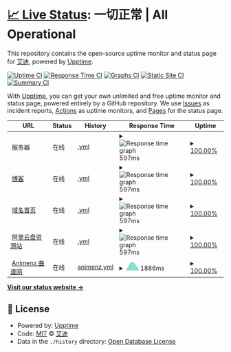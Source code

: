 # [📈 Live Status](https://status.ataw.top): <!--live status--> **一切正常 | All Operational**

This repository contains the open-source uptime monitor and status page for [艾迪](https://status.ataw.top), powered by [Upptime](https://github.com/upptime/upptime).

[![Uptime CI](https://github.com/AnotiaWang/uptime/workflows/Uptime%20CI/badge.svg)](https://github.com/AnotiaWang/uptime/actions?query=workflow%3A%22Uptime+CI%22)
[![Response Time CI](https://github.com/AnotiaWang/uptime/workflows/Response%20Time%20CI/badge.svg)](https://github.com/AnotiaWang/uptime/actions?query=workflow%3A%22Response+Time+CI%22)
[![Graphs CI](https://github.com/AnotiaWang/uptime/workflows/Graphs%20CI/badge.svg)](https://github.com/AnotiaWang/uptime/actions?query=workflow%3A%22Graphs+CI%22)
[![Static Site CI](https://github.com/AnotiaWang/uptime/workflows/Static%20Site%20CI/badge.svg)](https://github.com/AnotiaWang/uptime/actions?query=workflow%3A%22Static+Site+CI%22)
[![Summary CI](https://github.com/AnotiaWang/uptime/workflows/Summary%20CI/badge.svg)](https://github.com/AnotiaWang/uptime/actions?query=workflow%3A%22Summary+CI%22)

With [Upptime](https://upptime.js.org), you can get your own unlimited and free uptime monitor and status page, powered entirely by a GitHub repository. We use [Issues](https://github.com/AnotiaWang/uptime/issues) as incident reports, [Actions](https://github.com/AnotiaWang/uptime/actions) as uptime monitors, and [Pages](https://status.ataw.top) for the status page.

<!--start: status pages-->
<!-- This summary is generated by Upptime (https://github.com/upptime/upptime) -->
<!-- Do not edit this manually, your changes will be overwritten -->
<!-- prettier-ignore -->
| URL | Status | History | Response Time | Uptime |
| --- | ------ | ------- | ------------- | ------ |
| <img alt="" src="https://favicons.githubusercontent.com/null" height="13"> 服务器 | 在线 | [.yml](https://github.com/AnotiaWang/uptime/commits/HEAD/history/.yml) | <details><summary><img alt="Response time graph" src="./graphs//response-time-week.png" height="20"> 597ms</summary><br><a href="https://status.ataw.top/history/"><img alt="Response time 597" src="https://img.shields.io/endpoint?url=https%3A%2F%2Fraw.githubusercontent.com%2FAnotiaWang%2Fuptime%2FHEAD%2Fapi%2F%2Fresponse-time.json"></a><br><a href="https://status.ataw.top/history/"><img alt="24-hour response time 597" src="https://img.shields.io/endpoint?url=https%3A%2F%2Fraw.githubusercontent.com%2FAnotiaWang%2Fuptime%2FHEAD%2Fapi%2F%2Fresponse-time-day.json"></a><br><a href="https://status.ataw.top/history/"><img alt="7-day response time 597" src="https://img.shields.io/endpoint?url=https%3A%2F%2Fraw.githubusercontent.com%2FAnotiaWang%2Fuptime%2FHEAD%2Fapi%2F%2Fresponse-time-week.json"></a><br><a href="https://status.ataw.top/history/"><img alt="30-day response time 597" src="https://img.shields.io/endpoint?url=https%3A%2F%2Fraw.githubusercontent.com%2FAnotiaWang%2Fuptime%2FHEAD%2Fapi%2F%2Fresponse-time-month.json"></a><br><a href="https://status.ataw.top/history/"><img alt="1-year response time 597" src="https://img.shields.io/endpoint?url=https%3A%2F%2Fraw.githubusercontent.com%2FAnotiaWang%2Fuptime%2FHEAD%2Fapi%2F%2Fresponse-time-year.json"></a></details> | <details><summary><a href="https://status.ataw.top/history/">100.00%</a></summary><a href="https://status.ataw.top/history/"><img alt="All-time uptime 100.00%" src="https://img.shields.io/endpoint?url=https%3A%2F%2Fraw.githubusercontent.com%2FAnotiaWang%2Fuptime%2FHEAD%2Fapi%2F%2Fuptime.json"></a><br><a href="https://status.ataw.top/history/"><img alt="24-hour uptime 100.00%" src="https://img.shields.io/endpoint?url=https%3A%2F%2Fraw.githubusercontent.com%2FAnotiaWang%2Fuptime%2FHEAD%2Fapi%2F%2Fuptime-day.json"></a><br><a href="https://status.ataw.top/history/"><img alt="7-day uptime 100.00%" src="https://img.shields.io/endpoint?url=https%3A%2F%2Fraw.githubusercontent.com%2FAnotiaWang%2Fuptime%2FHEAD%2Fapi%2F%2Fuptime-week.json"></a><br><a href="https://status.ataw.top/history/"><img alt="30-day uptime 100.00%" src="https://img.shields.io/endpoint?url=https%3A%2F%2Fraw.githubusercontent.com%2FAnotiaWang%2Fuptime%2FHEAD%2Fapi%2F%2Fuptime-month.json"></a><br><a href="https://status.ataw.top/history/"><img alt="1-year uptime 100.00%" src="https://img.shields.io/endpoint?url=https%3A%2F%2Fraw.githubusercontent.com%2FAnotiaWang%2Fuptime%2FHEAD%2Fapi%2F%2Fuptime-year.json"></a></details>
| <img alt="" src="https://favicons.githubusercontent.com/blog.ataw.top" height="13"> [博客](https://blog.ataw.top) | 在线 | [.yml](https://github.com/AnotiaWang/uptime/commits/HEAD/history/.yml) | <details><summary><img alt="Response time graph" src="./graphs//response-time-week.png" height="20"> 597ms</summary><br><a href="https://status.ataw.top/history/"><img alt="Response time 597" src="https://img.shields.io/endpoint?url=https%3A%2F%2Fraw.githubusercontent.com%2FAnotiaWang%2Fuptime%2FHEAD%2Fapi%2F%2Fresponse-time.json"></a><br><a href="https://status.ataw.top/history/"><img alt="24-hour response time 597" src="https://img.shields.io/endpoint?url=https%3A%2F%2Fraw.githubusercontent.com%2FAnotiaWang%2Fuptime%2FHEAD%2Fapi%2F%2Fresponse-time-day.json"></a><br><a href="https://status.ataw.top/history/"><img alt="7-day response time 597" src="https://img.shields.io/endpoint?url=https%3A%2F%2Fraw.githubusercontent.com%2FAnotiaWang%2Fuptime%2FHEAD%2Fapi%2F%2Fresponse-time-week.json"></a><br><a href="https://status.ataw.top/history/"><img alt="30-day response time 597" src="https://img.shields.io/endpoint?url=https%3A%2F%2Fraw.githubusercontent.com%2FAnotiaWang%2Fuptime%2FHEAD%2Fapi%2F%2Fresponse-time-month.json"></a><br><a href="https://status.ataw.top/history/"><img alt="1-year response time 597" src="https://img.shields.io/endpoint?url=https%3A%2F%2Fraw.githubusercontent.com%2FAnotiaWang%2Fuptime%2FHEAD%2Fapi%2F%2Fresponse-time-year.json"></a></details> | <details><summary><a href="https://status.ataw.top/history/">100.00%</a></summary><a href="https://status.ataw.top/history/"><img alt="All-time uptime 100.00%" src="https://img.shields.io/endpoint?url=https%3A%2F%2Fraw.githubusercontent.com%2FAnotiaWang%2Fuptime%2FHEAD%2Fapi%2F%2Fuptime.json"></a><br><a href="https://status.ataw.top/history/"><img alt="24-hour uptime 100.00%" src="https://img.shields.io/endpoint?url=https%3A%2F%2Fraw.githubusercontent.com%2FAnotiaWang%2Fuptime%2FHEAD%2Fapi%2F%2Fuptime-day.json"></a><br><a href="https://status.ataw.top/history/"><img alt="7-day uptime 100.00%" src="https://img.shields.io/endpoint?url=https%3A%2F%2Fraw.githubusercontent.com%2FAnotiaWang%2Fuptime%2FHEAD%2Fapi%2F%2Fuptime-week.json"></a><br><a href="https://status.ataw.top/history/"><img alt="30-day uptime 100.00%" src="https://img.shields.io/endpoint?url=https%3A%2F%2Fraw.githubusercontent.com%2FAnotiaWang%2Fuptime%2FHEAD%2Fapi%2F%2Fuptime-month.json"></a><br><a href="https://status.ataw.top/history/"><img alt="1-year uptime 100.00%" src="https://img.shields.io/endpoint?url=https%3A%2F%2Fraw.githubusercontent.com%2FAnotiaWang%2Fuptime%2FHEAD%2Fapi%2F%2Fuptime-year.json"></a></details>
| <img alt="" src="https://favicons.githubusercontent.com/www.ataw.top" height="13"> [域名首页](https://www.ataw.top) | 在线 | [.yml](https://github.com/AnotiaWang/uptime/commits/HEAD/history/.yml) | <details><summary><img alt="Response time graph" src="./graphs//response-time-week.png" height="20"> 597ms</summary><br><a href="https://status.ataw.top/history/"><img alt="Response time 597" src="https://img.shields.io/endpoint?url=https%3A%2F%2Fraw.githubusercontent.com%2FAnotiaWang%2Fuptime%2FHEAD%2Fapi%2F%2Fresponse-time.json"></a><br><a href="https://status.ataw.top/history/"><img alt="24-hour response time 597" src="https://img.shields.io/endpoint?url=https%3A%2F%2Fraw.githubusercontent.com%2FAnotiaWang%2Fuptime%2FHEAD%2Fapi%2F%2Fresponse-time-day.json"></a><br><a href="https://status.ataw.top/history/"><img alt="7-day response time 597" src="https://img.shields.io/endpoint?url=https%3A%2F%2Fraw.githubusercontent.com%2FAnotiaWang%2Fuptime%2FHEAD%2Fapi%2F%2Fresponse-time-week.json"></a><br><a href="https://status.ataw.top/history/"><img alt="30-day response time 597" src="https://img.shields.io/endpoint?url=https%3A%2F%2Fraw.githubusercontent.com%2FAnotiaWang%2Fuptime%2FHEAD%2Fapi%2F%2Fresponse-time-month.json"></a><br><a href="https://status.ataw.top/history/"><img alt="1-year response time 597" src="https://img.shields.io/endpoint?url=https%3A%2F%2Fraw.githubusercontent.com%2FAnotiaWang%2Fuptime%2FHEAD%2Fapi%2F%2Fresponse-time-year.json"></a></details> | <details><summary><a href="https://status.ataw.top/history/">100.00%</a></summary><a href="https://status.ataw.top/history/"><img alt="All-time uptime 100.00%" src="https://img.shields.io/endpoint?url=https%3A%2F%2Fraw.githubusercontent.com%2FAnotiaWang%2Fuptime%2FHEAD%2Fapi%2F%2Fuptime.json"></a><br><a href="https://status.ataw.top/history/"><img alt="24-hour uptime 100.00%" src="https://img.shields.io/endpoint?url=https%3A%2F%2Fraw.githubusercontent.com%2FAnotiaWang%2Fuptime%2FHEAD%2Fapi%2F%2Fuptime-day.json"></a><br><a href="https://status.ataw.top/history/"><img alt="7-day uptime 100.00%" src="https://img.shields.io/endpoint?url=https%3A%2F%2Fraw.githubusercontent.com%2FAnotiaWang%2Fuptime%2FHEAD%2Fapi%2F%2Fuptime-week.json"></a><br><a href="https://status.ataw.top/history/"><img alt="30-day uptime 100.00%" src="https://img.shields.io/endpoint?url=https%3A%2F%2Fraw.githubusercontent.com%2FAnotiaWang%2Fuptime%2FHEAD%2Fapi%2F%2Fuptime-month.json"></a><br><a href="https://status.ataw.top/history/"><img alt="1-year uptime 100.00%" src="https://img.shields.io/endpoint?url=https%3A%2F%2Fraw.githubusercontent.com%2FAnotiaWang%2Fuptime%2FHEAD%2Fapi%2F%2Fuptime-year.json"></a></details>
| <img alt="" src="https://favicons.githubusercontent.com/ar.ataw.top" height="13"> [阿里云盘资源站](https://ar.ataw.top) | 在线 | [.yml](https://github.com/AnotiaWang/uptime/commits/HEAD/history/.yml) | <details><summary><img alt="Response time graph" src="./graphs//response-time-week.png" height="20"> 597ms</summary><br><a href="https://status.ataw.top/history/"><img alt="Response time 597" src="https://img.shields.io/endpoint?url=https%3A%2F%2Fraw.githubusercontent.com%2FAnotiaWang%2Fuptime%2FHEAD%2Fapi%2F%2Fresponse-time.json"></a><br><a href="https://status.ataw.top/history/"><img alt="24-hour response time 597" src="https://img.shields.io/endpoint?url=https%3A%2F%2Fraw.githubusercontent.com%2FAnotiaWang%2Fuptime%2FHEAD%2Fapi%2F%2Fresponse-time-day.json"></a><br><a href="https://status.ataw.top/history/"><img alt="7-day response time 597" src="https://img.shields.io/endpoint?url=https%3A%2F%2Fraw.githubusercontent.com%2FAnotiaWang%2Fuptime%2FHEAD%2Fapi%2F%2Fresponse-time-week.json"></a><br><a href="https://status.ataw.top/history/"><img alt="30-day response time 597" src="https://img.shields.io/endpoint?url=https%3A%2F%2Fraw.githubusercontent.com%2FAnotiaWang%2Fuptime%2FHEAD%2Fapi%2F%2Fresponse-time-month.json"></a><br><a href="https://status.ataw.top/history/"><img alt="1-year response time 597" src="https://img.shields.io/endpoint?url=https%3A%2F%2Fraw.githubusercontent.com%2FAnotiaWang%2Fuptime%2FHEAD%2Fapi%2F%2Fresponse-time-year.json"></a></details> | <details><summary><a href="https://status.ataw.top/history/">100.00%</a></summary><a href="https://status.ataw.top/history/"><img alt="All-time uptime 100.00%" src="https://img.shields.io/endpoint?url=https%3A%2F%2Fraw.githubusercontent.com%2FAnotiaWang%2Fuptime%2FHEAD%2Fapi%2F%2Fuptime.json"></a><br><a href="https://status.ataw.top/history/"><img alt="24-hour uptime 100.00%" src="https://img.shields.io/endpoint?url=https%3A%2F%2Fraw.githubusercontent.com%2FAnotiaWang%2Fuptime%2FHEAD%2Fapi%2F%2Fuptime-day.json"></a><br><a href="https://status.ataw.top/history/"><img alt="7-day uptime 100.00%" src="https://img.shields.io/endpoint?url=https%3A%2F%2Fraw.githubusercontent.com%2FAnotiaWang%2Fuptime%2FHEAD%2Fapi%2F%2Fuptime-week.json"></a><br><a href="https://status.ataw.top/history/"><img alt="30-day uptime 100.00%" src="https://img.shields.io/endpoint?url=https%3A%2F%2Fraw.githubusercontent.com%2FAnotiaWang%2Fuptime%2FHEAD%2Fapi%2F%2Fuptime-month.json"></a><br><a href="https://status.ataw.top/history/"><img alt="1-year uptime 100.00%" src="https://img.shields.io/endpoint?url=https%3A%2F%2Fraw.githubusercontent.com%2FAnotiaWang%2Fuptime%2FHEAD%2Fapi%2F%2Fuptime-year.json"></a></details>
| <img alt="" src="https://favicons.githubusercontent.com/animenz.ataw.top" height="13"> [Animenz 曲谱网](https://animenz.ataw.top) | 在线 | [animenz.yml](https://github.com/AnotiaWang/uptime/commits/HEAD/history/animenz.yml) | <details><summary><img alt="Response time graph" src="./graphs/animenz/response-time-week.png" height="20"> 1886ms</summary><br><a href="https://status.ataw.top/history/animenz"><img alt="Response time 1886" src="https://img.shields.io/endpoint?url=https%3A%2F%2Fraw.githubusercontent.com%2FAnotiaWang%2Fuptime%2FHEAD%2Fapi%2Fanimenz%2Fresponse-time.json"></a><br><a href="https://status.ataw.top/history/animenz"><img alt="24-hour response time 1886" src="https://img.shields.io/endpoint?url=https%3A%2F%2Fraw.githubusercontent.com%2FAnotiaWang%2Fuptime%2FHEAD%2Fapi%2Fanimenz%2Fresponse-time-day.json"></a><br><a href="https://status.ataw.top/history/animenz"><img alt="7-day response time 1886" src="https://img.shields.io/endpoint?url=https%3A%2F%2Fraw.githubusercontent.com%2FAnotiaWang%2Fuptime%2FHEAD%2Fapi%2Fanimenz%2Fresponse-time-week.json"></a><br><a href="https://status.ataw.top/history/animenz"><img alt="30-day response time 1886" src="https://img.shields.io/endpoint?url=https%3A%2F%2Fraw.githubusercontent.com%2FAnotiaWang%2Fuptime%2FHEAD%2Fapi%2Fanimenz%2Fresponse-time-month.json"></a><br><a href="https://status.ataw.top/history/animenz"><img alt="1-year response time 1886" src="https://img.shields.io/endpoint?url=https%3A%2F%2Fraw.githubusercontent.com%2FAnotiaWang%2Fuptime%2FHEAD%2Fapi%2Fanimenz%2Fresponse-time-year.json"></a></details> | <details><summary><a href="https://status.ataw.top/history/animenz">100.00%</a></summary><a href="https://status.ataw.top/history/animenz"><img alt="All-time uptime 100.00%" src="https://img.shields.io/endpoint?url=https%3A%2F%2Fraw.githubusercontent.com%2FAnotiaWang%2Fuptime%2FHEAD%2Fapi%2Fanimenz%2Fuptime.json"></a><br><a href="https://status.ataw.top/history/animenz"><img alt="24-hour uptime 100.00%" src="https://img.shields.io/endpoint?url=https%3A%2F%2Fraw.githubusercontent.com%2FAnotiaWang%2Fuptime%2FHEAD%2Fapi%2Fanimenz%2Fuptime-day.json"></a><br><a href="https://status.ataw.top/history/animenz"><img alt="7-day uptime 100.00%" src="https://img.shields.io/endpoint?url=https%3A%2F%2Fraw.githubusercontent.com%2FAnotiaWang%2Fuptime%2FHEAD%2Fapi%2Fanimenz%2Fuptime-week.json"></a><br><a href="https://status.ataw.top/history/animenz"><img alt="30-day uptime 100.00%" src="https://img.shields.io/endpoint?url=https%3A%2F%2Fraw.githubusercontent.com%2FAnotiaWang%2Fuptime%2FHEAD%2Fapi%2Fanimenz%2Fuptime-month.json"></a><br><a href="https://status.ataw.top/history/animenz"><img alt="1-year uptime 100.00%" src="https://img.shields.io/endpoint?url=https%3A%2F%2Fraw.githubusercontent.com%2FAnotiaWang%2Fuptime%2FHEAD%2Fapi%2Fanimenz%2Fuptime-year.json"></a></details>

<!--end: status pages-->

[**Visit our status website →**](https://status.ataw.top)

## 📄 License

- Powered by: [Upptime](https://github.com/upptime/upptime)
- Code: [MIT](./LICENSE) © [艾迪](https://status.ataw.top)
- Data in the `./history` directory: [Open Database License](https://opendatacommons.org/licenses/odbl/1-0/)
